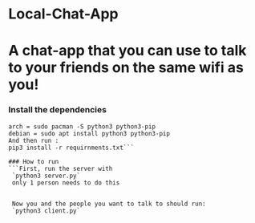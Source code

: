 # Local-Chat-App
# A chat-app that you can use to talk to your friends on the same wifi as you!
### Install the dependencies
```install python3 and python3-pip with your package manager
arch = sudo pacman -S python3 python3-pip
debian = sudo apt install python3 python3-pip
And then run : 
pip3 install -r requirnments.txt```

### How to run
```First, run the server with
 `python3 server.py`
 only 1 person needs to do this
 
 
 Now you and the people you want to talk to should run:
 `python3 client.py`

